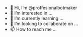 - 👋 Hi, I’m @proffesionalbotmaker
- 👀 I’m interested in ...
- 🌱 I’m currently learning ...
- 💞️ I’m looking to collaborate on ...
- 📫 How to reach me ...

<!---
proffesionalbotmaker/proffesionalbotmaker is a ✨ special ✨ repository because its `README.md` (this file) appears on your GitHub profile.
You can click the Preview link to take a look at your changes.
--->
